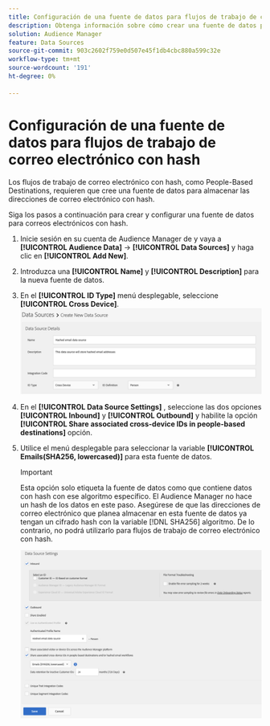 ```yaml
---
title: Configuración de una fuente de datos para flujos de trabajo de correo electrónico con hash
description: Obtenga información sobre cómo crear una fuente de datos para almacenar correos electrónicos con hash para flujos de trabajo de correo electrónico con hash.
solution: Audience Manager
feature: Data Sources
source-git-commit: 903c2602f759e0d507e45f1db4cbc880a599c32e
workflow-type: tm+mt
source-wordcount: '191'
ht-degree: 0%

---
```



# Configuración de una fuente de datos para flujos de trabajo de correo electrónico con hash

Los flujos de trabajo de correo electrónico con hash, como People-Based Destinations, requieren que cree una fuente de datos para almacenar las direcciones de correo electrónico con hash.

Siga los pasos a continuación para crear y configurar una fuente de datos para correos electrónicos con hash.

1. Inicie sesión en su cuenta de Audience Manager de y vaya a **[!UICONTROL Audience Data]** -> **[!UICONTROL Data Sources]** y haga clic en **[!UICONTROL Add New]**.
1. Introduzca una **[!UICONTROL Name]** y **[!UICONTROL Description]** para la nueva fuente de datos.
1. En el **[!UICONTROL ID Type]** menú desplegable, seleccione **[!UICONTROL Cross Device]**.
   ![Imagen de la IU del Audience Manager que muestra la sección de detalles de la fuente de datos.](../features/assets/create-hashed-email-data-source.png)
1. En el **[!UICONTROL Data Source Settings]** , seleccione las dos opciones **[!UICONTROL Inbound]** y **[!UICONTROL Outbound]** y habilite la opción **[!UICONTROL Share associated cross-device IDs in people-based destinations]** opción.
1. Utilice el menú desplegable para seleccionar la variable **[!UICONTROL Emails(SHA256, lowercased)]** para esta fuente de datos.

   >[!IMPORTANT]
   >
   >Esta opción solo etiqueta la fuente de datos como que contiene datos con hash con ese algoritmo específico. El Audience Manager no hace un hash de los datos en este paso. Asegúrese de que las direcciones de correo electrónico que planea almacenar en esta fuente de datos ya tengan un cifrado hash con la variable [!DNL SHA256] algoritmo. De lo contrario, no podrá utilizarlo para flujos de trabajo de correo electrónico con hash.

   ![Imagen de la IU del Audience Manager que muestra la sección de configuración de la fuente de datos.](../features/assets/data-source-settings.png)

